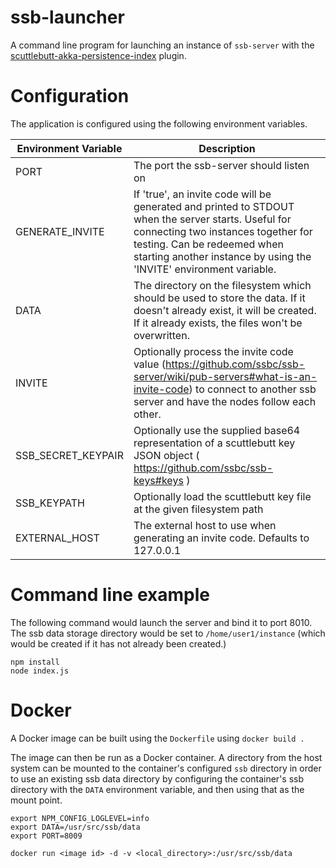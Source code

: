 # ssb-launcher

A command line program for launching an instance of `ssb-server` with the [scuttlebutt-akka-persistence-index](http://github.com/openlawteam/scuttlebutt-akka-persistence-index) plugin.

# Configuration

The application is configured using the following environment variables.

| Environment Variable  | Description |
| ------------- | ------------- |
| PORT  | The port the ssb-server should listen on  |
| GENERATE_INVITE  | If 'true', an invite code will be generated and printed to STDOUT when the server starts. Useful for connecting two instances together for testing. Can be redeemed when starting another instance by using the 'INVITE' environment variable.  |
| DATA             | The directory on the filesystem which should be used to store the data. If it doesn't already exist, it will be created. If it already exists, the files won't be overwritten. |
| INVITE           | Optionally process the invite code value (https://github.com/ssbc/ssb-server/wiki/pub-servers#what-is-an-invite-code) to connect to another ssb server and have the nodes follow each other.    |
| SSB_SECRET_KEYPAIR | Optionally use the supplied base64 representation of a scuttlebutt key JSON object ( https://github.com/ssbc/ssb-keys#keys )    |
| SSB_KEYPATH  | Optionally load the scuttlebutt key file at the given filesystem path          |
| EXTERNAL_HOST | The external host to use when generating an invite code. Defaults to 127.0.0.1  |


# Command line example

The following command would launch the server and bind it to port 8010. The ssb data storage directory would be set to `/home/user1/instance` (which would be created if it has not already been created.)

```
npm install
node index.js
```

# Docker

A Docker image can be built using the `Dockerfile` using `docker build .`

The image can then be run as a Docker container. A directory from the host system can be mounted to the container's configured `ssb` directory in order to use an existing ssb data directory by configuring the container's ssb directory with the `DATA` environment variable, and then using that as the mount point.


```
export NPM_CONFIG_LOGLEVEL=info
export DATA=/usr/src/ssb/data
export PORT=8009

docker run <image id> -d -v <local_directory>:/usr/src/ssb/data
```
